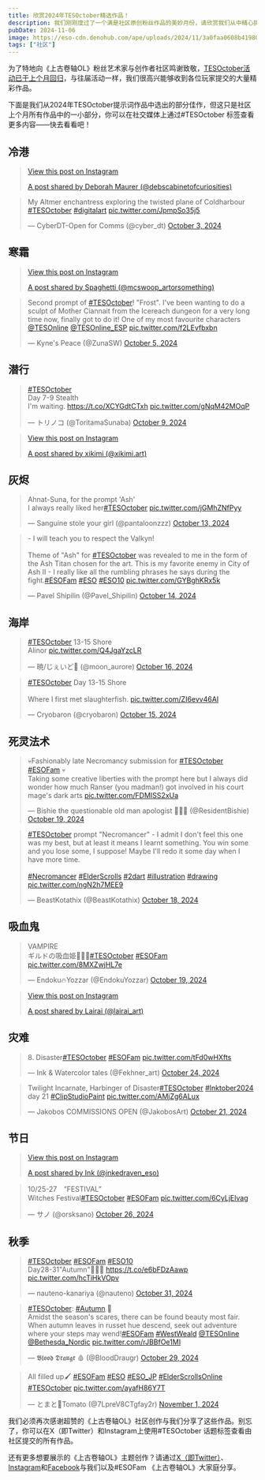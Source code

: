 ```yaml
---
title: 欣赏2024年TESOctober精选作品！
description: 我们刚刚度过了一个满是社区原创粉丝作品的美妙月份，请欣赏我们从中精心挑选的部分优秀作品。
pubDate: 2024-11-06
image: https://eso-cdn.denohub.com/ape/uploads/2024/11/3a0faa0608b41980bb0986ad53c02ada.jpg
tags: ["社区"]
---
```


为了特地向《上古卷轴OL》粉丝艺术家与创作者社区鸣谢致敬，[TESOctober活动已于上个月回归](/news/post/66789)，与往届活动一样，我们很高兴能够收到各位玩家提交的大量精彩作品。

下面是我们从2024年TESOctober提示词作品中选出的部分佳作，但这只是社区上个月所有作品中的一小部分，你可以在社交媒体上通过#TESOctober
标签查看更多内容——快去看看吧！

## 冷港

> [View this post on Instagram](https://www.instagram.com/p/DArSBe_ytEw/?utm_source=ig_embed&utm_campaign=loading)
>
> [A post shared by Deborah Maurer (@debscabinetofcuriosities)](https://www.instagram.com/p/DArSBe_ytEw/?utm_source=ig_embed&utm_campaign=loading)

> My Altmer enchantress exploring the twisted plane of Coldharbour
> [#TESOctober](https://twitter.com/hashtag/TESOctober?src=hash&ref_src=twsrc%5Etfw)
> [#digitalart](https://twitter.com/hashtag/digitalart?src=hash&ref_src=twsrc%5Etfw)
> [pic.twitter.com/JpmpSo35j5](https://t.co/JpmpSo35j5)
>
> — CyberDT-Open for Comms (@cyber\_dt)
> [October 3, 2024](https://twitter.com/cyber_dt/status/1841775306912195024?ref_src=twsrc%5Etfw)

## 寒霜

> [View this post on Instagram](https://www.instagram.com/p/DA2Jk70sPtO/?utm_source=ig_embed&utm_campaign=loading)
>
> [A post shared by Spaghetti (@mcswoop\_artorsomething)](https://www.instagram.com/p/DA2Jk70sPtO/?utm_source=ig_embed&utm_campaign=loading)

> Second prompt of [#TESOctober](https://twitter.com/hashtag/TESOctober?src=hash&ref_src=twsrc%5Etfw)! "Frost". I've
> been wanting to do a sculpt of Mother Ciannait from the Icereach dungeon for a very long time now, finally got to do
> it! One of my most favourite characters [@TESOnline](https://twitter.com/TESOnline?ref_src=twsrc%5Etfw)
> [@TESOnline\_ESP](https://twitter.com/TESOnline_ESP?ref_src=twsrc%5Etfw)
> [pic.twitter.com/f2LEvfbxbn](https://t.co/f2LEvfbxbn)
>
> — Kyne's Peace (@ZunaSW) [October 5, 2024](https://twitter.com/ZunaSW/status/1842636675496935504?ref_src=twsrc%5Etfw)

## 潜行

> [#TESOctober](https://twitter.com/hashtag/TESOctober?src=hash&ref_src=twsrc%5Etfw)\
> Day 7-9 Stealth\
> I'm waiting. <https://t.co/XCYGdtCTxh> [pic.twitter.com/gNqM42MOqP](https://t.co/gNqM42MOqP)
>
> — トリノコ (@ToritamaSunaba)
> [October 9, 2024](https://twitter.com/ToritamaSunaba/status/1844019548879831059?ref_src=twsrc%5Etfw)

> [View this post on Instagram](https://www.instagram.com/p/DA7cGnaNwb7/?utm_source=ig_embed&utm_campaign=loading)
>
> [A post shared by xikimi (@xikimi.art)](https://www.instagram.com/p/DA7cGnaNwb7/?utm_source=ig_embed&utm_campaign=loading)

## 灰烬

> Ahnat-Suna, for the prompt 'Ash'\
> I always really liked her[#TESOctober](https://twitter.com/hashtag/TESOctober?src=hash&ref_src=twsrc%5Etfw)
> [pic.twitter.com/jGMhZNfPyy](https://t.co/jGMhZNfPyy)
>
> — Sanguine stole your girl (@pantaloonzzz)
> [October 13, 2024](https://twitter.com/pantaloonzzz/status/1845370830873899480?ref_src=twsrc%5Etfw)

> \- I will teach you to respect the Valkyn!\
> \
> Theme of "Ash" for [#TESOctober](https://twitter.com/hashtag/TESOctober?src=hash&ref_src=twsrc%5Etfw) was revealed to
> me in the form of the Ash Titan chosen for the art. This is my favorite enemy in City of Ash II - I really like all
> the rumbling phrases he says during the
> fight.[#ESOFam](https://twitter.com/hashtag/ESOFam?src=hash&ref_src=twsrc%5Etfw)
> [#ESO](https://twitter.com/hashtag/ESO?src=hash&ref_src=twsrc%5Etfw)
> [#ESO10](https://twitter.com/hashtag/ESO10?src=hash&ref_src=twsrc%5Etfw)
> [pic.twitter.com/GYBghKRx5k](https://t.co/GYBghKRx5k)
>
> — Pavel Shipilin (@Pavel\_Shipilin)
> [October 14, 2024](https://twitter.com/Pavel_Shipilin/status/1845905698300801241?ref_src=twsrc%5Etfw)

## 海岸

> [#TESOctober](https://twitter.com/hashtag/TESOctober?src=hash&ref_src=twsrc%5Etfw) 13-15 Shore\
> Alinor [pic.twitter.com/Q4JgaYzcLR](https://t.co/Q4JgaYzcLR)
>
> — 暁/じぇいど🌙 (@moon\_aurore)
> [October 16, 2024](https://twitter.com/moon_aurore/status/1846455153517645952?ref_src=twsrc%5Etfw)

> [#TESOctober](https://twitter.com/hashtag/TESOctober?src=hash&ref_src=twsrc%5Etfw) Day 13-15 Shore\
> \
> Where I first met slaughterfish. [pic.twitter.com/ZI6evv46AI](https://t.co/ZI6evv46AI)
>
> — Cryobaron (@cryobaron)
> [October 15, 2024](https://twitter.com/cryobaron/status/1846188784196731082?ref_src=twsrc%5Etfw)

## 死灵法术

> 💀Fashionably late Necromancy submission for
> [#TESOctober](https://twitter.com/hashtag/TESOctober?src=hash&ref_src=twsrc%5Etfw)
> [#ESOFam](https://twitter.com/hashtag/ESOFam?src=hash&ref_src=twsrc%5Etfw) 💀\
> Taking some creative liberties with the prompt here but I always did wonder how much Ranser (you madman!) got involved
> in his court mage's dark arts [pic.twitter.com/FDMISS2xUa](https://t.co/FDMISS2xUa)
>
> — Bishie the questionable old man apologist 🧙‍♂️🌻 (@ResidentBishie)
> [October 19, 2024](https://twitter.com/ResidentBishie/status/1847484540761133277?ref_src=twsrc%5Etfw)

> [#TESOctober](https://twitter.com/hashtag/TESOctober?src=hash&ref_src=twsrc%5Etfw) prompt "Necromancer" - I admit I
> don't feel this one was my best, but at least it means I learnt something. You win some and you lose some, I suppose!
> Maybe I'll redo it some day when I have more time.\
> \
> [#Necromancer](https://twitter.com/hashtag/Necromancer?src=hash&ref_src=twsrc%5Etfw)
> [#ElderScrolls](https://twitter.com/hashtag/ElderScrolls?src=hash&ref_src=twsrc%5Etfw)
> [#2dart](https://twitter.com/hashtag/2dart?src=hash&ref_src=twsrc%5Etfw)
> [#illustration](https://twitter.com/hashtag/illustration?src=hash&ref_src=twsrc%5Etfw)
> [#drawing](https://twitter.com/hashtag/drawing?src=hash&ref_src=twsrc%5Etfw)
> [pic.twitter.com/ngN2h7MEE9](https://t.co/ngN2h7MEE9)
>
> — BeastKotathix (@BeastKotathix)
> [October 18, 2024](https://twitter.com/BeastKotathix/status/1847417168473796781?ref_src=twsrc%5Etfw)

## 吸血鬼

> VAMPIRE\
> ギルドの吸血姫🧛‍♀️🐱[#TESOctober](https://twitter.com/hashtag/TESOctober?src=hash&ref_src=twsrc%5Etfw)
> [#ESOFam](https://twitter.com/hashtag/ESOFam?src=hash&ref_src=twsrc%5Etfw)
> [pic.twitter.com/8MXZwjHL7e](https://t.co/8MXZwjHL7e)
>
> — Endoku🔥Yozzar (@EndokuYozzar)
> [October 19, 2024](https://twitter.com/EndokuYozzar/status/1847588468471603606?ref_src=twsrc%5Etfw)

> [View this post on Instagram](https://www.instagram.com/p/DBTbR1TI17Z/?utm_source=ig_embed&utm_campaign=loading)
>
> [A post shared by Lairai (@lairai\_art)](https://www.instagram.com/p/DBTbR1TI17Z/?utm_source=ig_embed&utm_campaign=loading)

## 灾难

> 8\. Disaster[#TESOctober](https://twitter.com/hashtag/TESOctober?src=hash&ref_src=twsrc%5Etfw)
> [#ESOFam](https://twitter.com/hashtag/ESOFam?src=hash&ref_src=twsrc%5Etfw)
> [pic.twitter.com/tFd0wHXfts](https://t.co/tFd0wHXfts)
>
> — Ink & Watercolor tales (@Fekhner\_art)
> [October 24, 2024](https://twitter.com/Fekhner_art/status/1849471451021090995?ref_src=twsrc%5Etfw)

> Twilight Incarnate, Harbinger of
> Disaster[#TESOctober](https://twitter.com/hashtag/TESOctober?src=hash&ref_src=twsrc%5Etfw)
> [#Inktober2024](https://twitter.com/hashtag/Inktober2024?src=hash&ref_src=twsrc%5Etfw) day 21
> [#ClipStudioPaint](https://twitter.com/hashtag/ClipStudioPaint?src=hash&ref_src=twsrc%5Etfw)
> [pic.twitter.com/AMjZg6ALux](https://t.co/AMjZg6ALux)
>
> — Jakobos COMMISSIONS OPEN (@JakobosArt)
> [October 21, 2024](https://twitter.com/JakobosArt/status/1848347885639008642?ref_src=twsrc%5Etfw)

## 节日

> [View this post on Instagram](https://www.instagram.com/p/DBm96W2iEXO/?utm_source=ig_embed&utm_campaign=loading)
>
> [A post shared by Ink (@inkedraven\_eso)](https://www.instagram.com/p/DBm96W2iEXO/?utm_source=ig_embed&utm_campaign=loading)

> 10/25-27　”FESTIVAL”\
> Witches Festival[#TESOctober](https://twitter.com/hashtag/TESOctober?src=hash&ref_src=twsrc%5Etfw)
> [#ESOFam](https://twitter.com/hashtag/ESOFam?src=hash&ref_src=twsrc%5Etfw)
> [pic.twitter.com/6CyLjElvag](https://t.co/6CyLjElvag)
>
> — サノ (@orsksano) [October 26, 2024](https://twitter.com/orsksano/status/1850015218983895219?ref_src=twsrc%5Etfw)

## 秋季

> [#TESOctober](https://twitter.com/hashtag/TESOctober?src=hash&ref_src=twsrc%5Etfw)
> [#ESOFam](https://twitter.com/hashtag/ESOFam?src=hash&ref_src=twsrc%5Etfw)
> [#ESO10](https://twitter.com/hashtag/ESO10?src=hash&ref_src=twsrc%5Etfw)\
> Day28-31"Autumn"🍠🍁😋 <https://t.co/e6bFDzAawp> [pic.twitter.com/hcTiHkVOpv](https://t.co/hcTiHkVOpv)
>
> — nauteno-kanariya (@nauteno)
> [October 31, 2024](https://twitter.com/nauteno/status/1852115652364112121?ref_src=twsrc%5Etfw)

> [#TESOctober](https://twitter.com/hashtag/TESOctober?src=hash&ref_src=twsrc%5Etfw):
> [#Autumn](https://twitter.com/hashtag/Autumn?src=hash&ref_src=twsrc%5Etfw) 🍂\
> Amidst the season's scares, there can be found beauty most fair. When autumn leaves in russet hue descend, seek out
> adventure where your steps may wend\![#ESOFam](https://twitter.com/hashtag/ESOFam?src=hash&ref_src=twsrc%5Etfw)
> [#WestWeald](https://twitter.com/hashtag/WestWeald?src=hash&ref_src=twsrc%5Etfw)
> [@TESOnline](https://twitter.com/TESOnline?ref_src=twsrc%5Etfw)
> [@Bethesda\_Nordic](https://twitter.com/Bethesda_Nordic?ref_src=twsrc%5Etfw)
> [pic.twitter.com/rJBBfOe1MI](https://t.co/rJBBfOe1MI)
>
> — 𝕭𝖑𝖔𝖔𝖉 𝕯𝖗𝖆𝖚𝖌𝖗 🩸 (@BloodDraugr)
> [October 29, 2024](https://twitter.com/BloodDraugr/status/1851090075209060366?ref_src=twsrc%5Etfw)

> All filled up🖌️ [#ESOFam](https://twitter.com/hashtag/ESOFam?src=hash&ref_src=twsrc%5Etfw)
> [#ESO](https://twitter.com/hashtag/ESO?src=hash&ref_src=twsrc%5Etfw)
> [#ESO\_JP](https://twitter.com/hashtag/ESO_JP?src=hash&ref_src=twsrc%5Etfw)
> [#ElderScrollsOnline](https://twitter.com/hashtag/ElderScrollsOnline?src=hash&ref_src=twsrc%5Etfw)
> [#TESOctober](https://twitter.com/hashtag/TESOctober?src=hash&ref_src=twsrc%5Etfw)
> [pic.twitter.com/ayafH86Y7T](https://t.co/ayafH86Y7T)
>
> — とまと🍅Tomato (@7LpreV8CTgfay2r)
> [November 1, 2024](https://twitter.com/7LpreV8CTgfay2r/status/1852253600346464733?ref_src=twsrc%5Etfw)

我们必须再次感谢超赞的《上古卷轴OL》社区创作与我们分享了这些作品。别忘了，你可以在X（即Twitter）和Instagram上使用#TESOctober
话题标签查看由社区提交的所有作品。

还有更多想要展示的《上古卷轴OL》主题创作？请通过[X（即Twitter）](https://twitter.com/TESOnline)、[Instagram](https://www.instagram.com/elderscrollsonline/)和[Facebook](https://www.facebook.com/elderscrollsonline)与我们以及#ESOFam
《上古卷轴OL》大家庭分享。 
